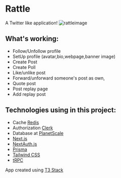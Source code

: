 # Rattle
A Twitter like application!
![rattleimage](https://github.com/Radseq/Rattle/assets/3647994/6df49747-b5e8-4e77-9301-2f3023fe9d3b)

## What's working:
- Follow/Unfollow profile
- SetUp profile (avatar,bio,webpage,banner image)
- Create Post
- Create Poll
- Like/unlike post
- Forward/unforward someone's post as own,
- Quote post
- Post replay page
- Add replay post

## Technologies using in this project:
- Cache [Redis](https://upstash.com/)
- Authorization [Clerk](https://clerk.com/)
- Database at [PlanetScale](https://planetscale.com/)
- [Next.js](https://nextjs.org)
- [NextAuth.js](https://next-auth.js.org)
- [Prisma](https://prisma.io)
- [Tailwind CSS](https://tailwindcss.com)
- [tRPC](https://trpc.io)

App created using [T3 Stack](https://create.t3.gg/)

